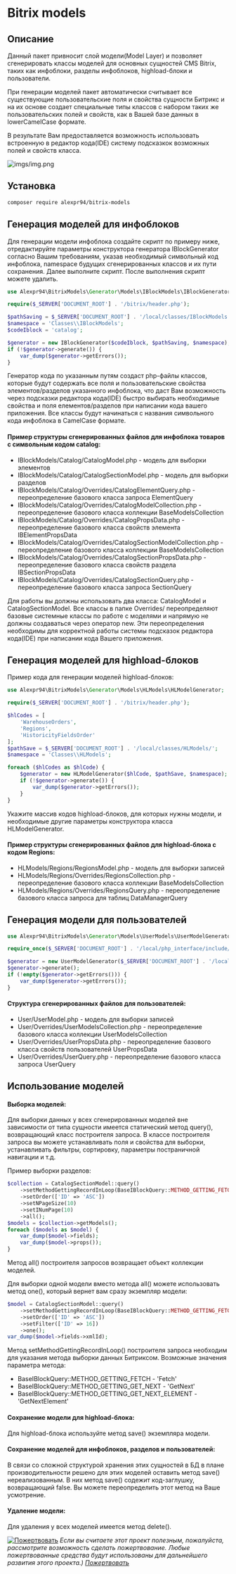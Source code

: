 Bitrix models
======
## Описание
Данный пакет привносит слой модели(Model Layer) и позволяет сгенерировать классы 
моделей для основных сущностей CMS Bitrix, таких как инфоблоки, разделы инфоблоков, 
highload-блоки и пользователи. 

При генерации моделей пакет автоматически считывает все существующие пользовательские поля 
и свойства сущности Битрикс и на их основе создает специальные типы классов
с набором таких же пользовательских полей и свойств, как в Вашей базе 
данных в lowerCamelCase формате.

В результате Вам предоставляется возможность использовать встроенную в редактор кода(IDE) 
систему подсказкок возможных полей и свойств класса.

![imgs/img.png](imgs/img.png)

## Установка

```bash
composer require alexpr94/bitrix-models
```

## Генерация моделей для инфоблоков

Для генерации модели инфоблока создайте скрипт по примеру ниже, отредактируйте параметры 
конструктора генератора IBlockGenerator согласно Вашим требованиям, указав необходимый 
символьный код инфоблока, namespace будущих сгенерированных классов и их пути сохранения. 
Далее выполните скрипт. После выполнения скрипт можете удалить.

```php
use Alexpr94\BitrixModels\Generator\Models\IBlockModels\IBlockGenerator;

require($_SERVER['DOCUMENT_ROOT'] . '/bitrix/header.php');

$pathSaving = $_SERVER['DOCUMENT_ROOT'] . '/local/classes/IBlockModels';
$namespace = 'Classes\\IBlockModels';
$codeIblock = 'catalog';

$generator = new IBlockGenerator($codeIblock, $pathSaving, $namespace);
if (!$generator->generate()) {
    var_dump($generator->getErrors());
}
```

Генератор кода по указанным путям создаст php-файлы классов, которые будут содержать все 
поля и пользовательские свойства элементов/разделов указанного инфоблока, 
что даст Вам возможность через подсказки редактора кода(IDE) быстро выбирать необходимые 
свойства и поля елементов/разделов при написании кода вашего приложения. Все классы будут начинаться 
с названия символьного кода инфоблока в CamelCase формате.

#### Пример структуры сгенерированных файлов для инфоблока товаров с символьным кодом catalog:

* IBlockModels/Catalog/CatalogModel.php - модель для выборки элементов
* IBlockModels/Catalog/CatalogSectionModel.php - модель для выборки разделов
* IBlockModels/Catalog/Overrides/CatalogElementQuery.php - переопределение базового класса запроса ElementQuery
* IBlockModels/Catalog/Overrides/CatalogModelCollection.php - переопределение базового класса коллекции BaseModelsCollection
* IBlockModels/Catalog/Overrides/CatalogPropsData.php - переопределение базового класса свойств элемента IBElementPropsData
* IBlockModels/Catalog/Overrides/CatalogSectionModelCollection.php - переопределение базового класса коллекции BaseModelsCollection
* IBlockModels/Catalog/Overrides/CatalogSectionPropsData.php - переопределение базового класса свойств раздела IBSectionPropsData
* IBlockModels/Catalog/Overrides/CatalogSectionQuery.php - переопределение базового класса запроса SectionQuery

Для работы вы должны использовать два класса: CatalogModel и CatalogSectionModel.
Все классы в папке Overrides/ переопределяют базовые системные классы по работе с моделями и
напрямую не должны создаваться через оператор new.
Эти переопределения необходимы для корректной работы системы подсказок редактора кода(IDE)
при написании кода Вашего приложения.

## Генерация моделей для highload-блоков

Пример кода для генерации моделей highload-блоков:
```php
use Alexpr94\BitrixModels\Generator\Models\HLModels\HLModelGenerator;

require($_SERVER['DOCUMENT_ROOT'] . '/bitrix/header.php');

$hlCodes = [
    'WarehouseOrders',
    'Regions',
    'HistoricityFieldsOrder'
];
$pathSave = $_SERVER['DOCUMENT_ROOT'] . '/local/classes/HLModels/';
$namespace = 'Classes\\HLModels';

foreach ($hlCodes as $hlCode) {
    $generator = new HLModelGenerator($hlCode, $pathSave, $namespace);
    if (!$generator->generate()) {
        var_dump($generator->getErrors());
    }
}
```
Укажите массив кодов highload-блоков, для которых нужны модели, и необходимые другие 
параметры конструктора класса HLModelGenerator.

#### Пример структуры сгенерированных файлов для highload-блока с кодом Regions:

* HLModels/Regions/RegionsModel.php - модель для выборки записей
* HLModels/Regions/Overrides/RegionsCollection.php - переопределение базового класса коллекции BaseModelsCollection
* HLModels/Regions/Overrides/RegionsQuery.php - переопределение базового класса запроса для таблиц DataManagerQuery

## Генерация модели для пользователей

```php
use Alexpr94\BitrixModels\Generator\Models\UserModels\UserModelGenerator;

require_once($_SERVER['DOCUMENT_ROOT'] . '/local/php_interface/include/header.php');

$generator = new UserModelGenerator($_SERVER['DOCUMENT_ROOT'] . '/local/classes', 'Classes');
$generator->generate();
if (!empty($generator->getErrors())) {
    var_dump($generator->getErrors());
}
```

#### Cтруктура сгенерированных файлов для пользователей:

* User/UserModel.php - модель для выборки записей
* User/Overrides/UserModelsCollection.php - переопределение базового класса коллекции UserModelsCollection
* User/Overrides/UserPropsData.php - переопределение базового класса свойств пользователей UserPropsData
* User/Overrides/UserQuery.php - переопределение базового класса запроса UserQuery

## Использование моделей

#### Выборка моделей:

Для выборки данных у всех сгенерированных моделей вне зависимости от типа сущности имеется 
статический метод query(), возвращающий класс 
построителя запроса. В классе построителя запроса вы можете устанавливать поля и свойства для выборки, 
устанавливать фильтры, сортировку, параметры постраничной навигации и т.д.

Пример выборки разделов:

```php
$collection = CatalogSectionModel::query()
    ->setMethodGettingRecordInLoop(BaseIBlockQuery::METHOD_GETTING_FETCH)
    ->setOrder(['ID' => 'ASC'])
    ->setNPageSize(10)
    ->setINumPage(10)
    ->all();
$models = $collection->getModels();
foreach ($models as $model) {
    var_dump($model->fields);
    var_dump($model->props());
}
```

Метод all() построителя запросов возвращает объект коллекции моделей.

Для выборки одной модели вместо метода all() можете использовать метод one(), который вернет вам сразу
экземпляр модели:

```php
$model = CatalogSectionModel::query()
    ->setMethodGettingRecordInLoop(BaseIBlockQuery::METHOD_GETTING_FETCH)
    ->setOrder(['ID' => 'ASC'])
    ->setFilter(['ID' => 16])
    ->one();
var_dump($model->fields->xmlId);
```

Метод setMethodGettingRecordInLoop() построителя запроса необходим для указания метода выборки данных Битриксом.
Возможные значения параметра метода:
* BaseIBlockQuery::METHOD_GETTING_FETCH - 'Fetch'
* BaseIBlockQuery::METHOD_GETTING_GET_NEXT - 'GetNext'
* BaseIBlockQuery::METHOD_GETTING_GET_NEXT_ELEMENT - 'GetNextElement'

#### Сохранение модели для highload-блока:

Для highload-блока используйте метод save() экземпляра модели.

#### Сохранение моделей для инфоблоков, разделов и пользователей:

В связи со сложной структурой хранения этих сущностей в БД в плане производительности решено для этих моделей 
оставить метод save() нереализованным. В них метод save() содежит код-заглушку, возвращающий false. 
Вы можете переопределить этот метод на Ваше усмотрение.

#### Удаление модели:

Для удаления у всех моделей имеется метод delete().

[![Пожертвовать](imgs/btn_donate.gif)](https://yoomoney.ru/to/4100118555955341)
*Если вы считаете этот проект полезным, пожалуйста, рассмотрите возможность 
сделать пожертвование. Любые пожертвованные средства будут использованы 
для дальнейшего развития этого проекта.)
[Пожертвовать](https://yoomoney.ru/to/4100118555955341)*